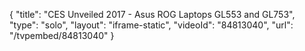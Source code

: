 {
    "title": "CES Unveiled 2017 - Asus ROG Laptops GL553 and GL753",
    "type": "solo",
    "layout": "iframe-static",
    "videoId": "84813040",
    "url": "\/tvpembed\/84813040"
}